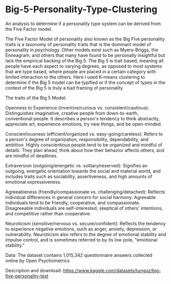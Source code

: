 # Big-5-Personality-Type-Clustering
An analysis to determine if a personality type system can be derived from the Five Factor model.

The Five Factor Model of personality also known as the Big Five personality traits is a taxonomy of personality traits that is the dominant model of personality in psychology. Other models exist such as Myers-Briggs, the Enneagram, and others that many have found to be personally insightful but lack the empirical backing of the Big 5. The Big 5 is trait based, meaning all people have each aspect to varying degrees, as opposed to most systems that are type based, where people are placed in a certain category with limited interaction to the others. Here I used K-means clustering to determine if the Big 5 model can be typified or if the concept of types in the context of the Big 5 is truly a bad framing of personality.

The traits of the Big 5 Model:

Openness to Experience (inventive/curious vs. consistent/cautious): Distinguishes imaginative, creative people from down-to-earth, conventional people. It describes a person's tendency to think abstractly, appreciate art, experience emotions, try new things, and be open-minded.

Conscientiousness (efficient/organized vs. easy-going/careless): Refers to a person's degree of organization, responsibility, dependability, and ambition. Highly conscientious people tend to be organized and mindful of details. They plan ahead, think about how their behavior affects others, and are mindful of deadlines.

Extraversion (outgoing/energetic vs. solitary/reserved): Signifies an outgoing, energetic orientation towards the social and material world, and includes traits such as sociability, assertiveness, and high amounts of emotional expressiveness.

Agreeableness (friendly/compassionate vs. challenging/detached): Reflects individual differences in general concern for social harmony. Agreeable individuals tend to be friendly, cooperative, and compassionate. Disagreeable individuals are self-interested, skeptical of others' intentions, and competitive rather than cooperative.

Neuroticism (sensitive/nervous vs. secure/confident): Reflects the tendency to experience negative emotions, such as anger, anxiety, depression, or vulnerability. Neuroticism also refers to the degree of emotional stability and impulse control, and is sometimes referred to by its low pole, "emotional stability."

Data:
The dataset contains 1,015,342 questionnaire answers collected online by Open Psychometrics

Description and download: https://www.kaggle.com/datasets/tunguz/big-five-personality-test
